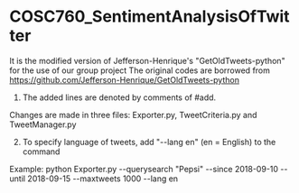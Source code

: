 # COSC760_SentimentAnalysisOfTwitter
It is the modified version of Jefferson-Henrique's "GetOldTweets-python" for the use of our group project
The original codes are borrowed from https://github.com/Jefferson-Henrique/GetOldTweets-python

1. The added lines are denoted by comments of #add. 

Changes are made in three files: Exporter.py, TweetCriteria.py and TweetManager.py


2. To specify language of tweets, add "--lang en" (en = English) to the command

Example: python Exporter.py --querysearch "Pepsi" --since 2018-09-10 --until 2018-09-15 --maxtweets 1000 --lang en
